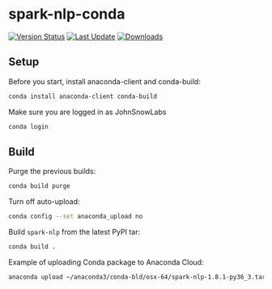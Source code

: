 # spark-nlp-conda

[![Version Status](https://anaconda.org/johnsnowlabs/spark-nlp/badges/version.svg)](https://anaconda.org/JohnSnowLabs/spark-nlp) [![Last Update](https://anaconda.org/johnsnowlabs/spark-nlp/badges/latest_release_date.svg)](https://anaconda.org/JohnSnowLabs/spark-nlp) [![Downloads](https://anaconda.org/johnsnowlabs/spark-nlp/badges/downloads.svg)](https://anaconda.org/JohnSnowLabs/spark-nlp/files)

## Setup

Before you start, install anaconda-client and conda-build:

```bash
conda install anaconda-client conda-build
```

Make sure you are logged in as JohnSnowLabs

```bash
conda login
```

## Build

Purge the previous builds:

```bash
conda build purge
```

Turn off auto-upload:

```bash
conda config --set anaconda_upload no
```

Build `spark-nlp` from the latest PyPI tar:

```bash
conda build .
````

Example of uploading Conda package to Anaconda Cloud:

```bash
anaconda upload ~/anaconda3/conda-bld/osx-64/spark-nlp-1.8.1-py36_3.tar.bz2 --froce
```
